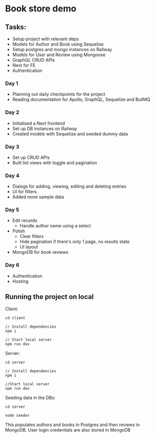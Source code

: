 # Book store demo

## Tasks:

- Setup project with relevant deps
- Models for Author and Book using Sequelize
- Setup postgres and mongo instances on Railway
- Models for User and Review using Mongoose
- GraphQL CRUD APIs
- Next for FE
- Authentication

### Day 1

- Planning out daily checkpoints for the project
- Reading documentation for Apollo, GraphQL, Sequelize and BullMQ

### Day 2

- Initialised a Next frontend
- Set up DB instances on Railway
- Created models with Sequelize and seeded dummy data

### Day 3

- Set up CRUD APIs
- Built list views with toggle and pagination

### Day 4

- Dialogs for adding, viewing, editing and deleting entries
- UI for filters
- Added more sample data

### Day 5

- Edit records
    - Handle author name using a select
- Polish
    - Clear filters
    - Hide pagination if there's only 1 page, no results state
    - UI layout
- MongoDB for book reviews

### Day 6
- Authentication
- Hosting



## Running the project on local

Client:

```
cd client

// Install dependencies
npm i

// Start local server
npm run dev

```

Server:

```
cd server

// Install dependencies
npm i

//Start local server
npm run dev

```

Seeding data in the DBs:
```
cd server

node seeder
```
This populates authors and books in Postgres and then reviews in MongoDB. User login credentials are also stored in MongoDB 
